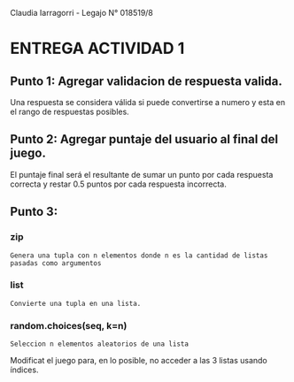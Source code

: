 Claudia Iarragorri - Legajo N° 018519/8

# ENTREGA ACTIVIDAD 1

## Punto 1: Agregar validacion de respuesta valida. 

Una respuesta se considera válida si puede convertirse a numero y esta en el rango de respuestas posibles.


## Punto 2: Agregar puntaje del usuario al final del juego.

El puntaje final será el resultante de sumar un punto por cada respuesta correcta y restar 0.5 puntos por cada respuesta incorrecta.

## Punto 3:
### zip
    Genera una tupla con n elementos donde n es la cantidad de listas pasadas como argumentos
### list
    Convierte una tupla en una lista.
### random.choices(seq, k=n)
    Seleccion n elementos aleatorios de una lista

Modificat el juego para, en lo posible, no acceder a las 3 listas usando índices.